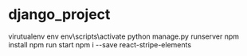 # django_project

virutualenv env
env\scripts\activate
python manage.py runserver
npm install
npm run start
npm i --save react-stripe-elements

